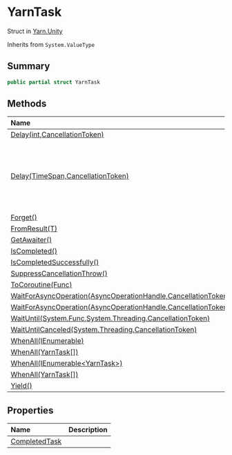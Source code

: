 # YarnTask

Struct in [Yarn.Unity](/docs/api/csharp/yarn.unity.md)

Inherits from `System.ValueType`

## Summary



```csharp
public partial struct YarnTask
```

## Methods

|Name|Description|
|:---|:---|
|[Delay(int,CancellationToken)](/docs/api/csharp/yarn.unity.yarntask.delay-2.md)||
|[Delay(TimeSpan,CancellationToken)](/docs/api/csharp/yarn.unity.yarntask.delay-1.md)|Creates a  <a href="yarn.unity.yarntask-1.md">YarnTask</a>  that delays for the time indicated by  `timeSpan` , and then returns.|
|[Forget()](/docs/api/csharp/yarn.unity.yarntask.forget-1.md)||
|[FromResult(T)](/docs/api/csharp/yarn.unity.yarntask.fromresult-2.md)||
|[GetAwaiter()](/docs/api/csharp/yarn.unity.yarntask.getawaiter-1.md)||
|[IsCompleted()](/docs/api/csharp/yarn.unity.yarntask.iscompleted-1.md)||
|[IsCompletedSuccessfully()](/docs/api/csharp/yarn.unity.yarntask.iscompletedsuccessfully-1.md)||
|[SuppressCancellationThrow()](/docs/api/csharp/yarn.unity.yarntask.suppresscancellationthrow.md)||
|[ToCoroutine(Func<YarnTask>)](/docs/api/csharp/yarn.unity.yarntask.tocoroutine.md)||
|[WaitForAsyncOperation(AsyncOperationHandle,CancellationToken)](/docs/api/csharp/yarn.unity.yarntask.waitforasyncoperation-1.md)||
|[WaitForAsyncOperation(AsyncOperationHandle<T>,CancellationToken)](/docs/api/csharp/yarn.unity.yarntask.waitforasyncoperation-2.md)||
|[WaitUntil(System.Func<bool>,System.Threading.CancellationToken)](/docs/api/csharp/yarn.unity.yarntask.waituntil.md)||
|[WaitUntilCanceled(System.Threading.CancellationToken)](/docs/api/csharp/yarn.unity.yarntask.waituntilcanceled.md)||
|[WhenAll(IEnumerable<YarnTask>)](/docs/api/csharp/yarn.unity.yarntask.whenall-2.md)||
|[WhenAll(YarnTask[])](/docs/api/csharp/yarn.unity.yarntask.whenall-1.md)||
|[WhenAll(IEnumerable<YarnTask<T>>)](/docs/api/csharp/yarn.unity.yarntask.whenall-4.md)||
|[WhenAll(YarnTask<T>[])](/docs/api/csharp/yarn.unity.yarntask.whenall-3.md)||
|[Yield()](/docs/api/csharp/yarn.unity.yarntask.yield.md)||

## Properties

|Name|Description|
|:---|:---|
|[CompletedTask](/docs/api/csharp/yarn.unity.yarntask.completedtask.md)||

